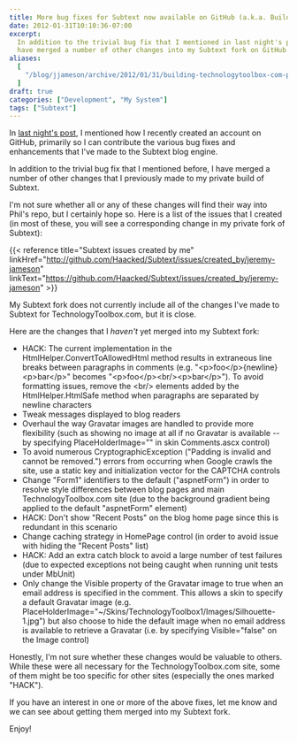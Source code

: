```yaml
---
title: More bug fixes for Subtext now available on GitHub (a.k.a. Building TechnologyToolbox.com, part 19)
date: 2012-01-31T10:10:36-07:00
excerpt:
  In addition to the trivial bug fix that I mentioned in last night's post, I
  have merged a number of other changes into my Subtext fork on GitHub.
aliases:
  [
    "/blog/jjameson/archive/2012/01/31/building-technologytoolbox-com-part-19.aspx",
  ]
draft: true
categories: ["Development", "My System"]
tags: ["Subtext"]
---
```


In
[last night's post](/blog/jjameson/2012/01/30/building-technologytoolbox-com-part-18),
I mentioned how I recently created an account on GitHub, primarily so I can
contribute the various bug fixes and enhancements that I've made to the Subtext
blog engine.

In addition to the trivial bug fix that I mentioned before, I have merged a
number of other changes that I previously made to my private build of Subtext.

I'm not sure whether all or any of these changes will find their way into Phil's
repo, but I certainly hope so. Here is a list of the issues that I created (in
most of these, you will see a corresponding change in my private fork of
Subtext):

{{< reference title="Subtext issues created by me"
linkHref="http://github.com/Haacked/Subtext/issues/created_by/jeremy-jameson"
linkText="https://github.com/Haacked/Subtext/issues/created_by/jeremy-jameson" >}}

My Subtext fork does not currently include all of the changes I've made to
Subtext for TechnologyToolbox.com, but it is close.

Here are the changes that I *haven't* yet merged into my Subtext fork:

- HACK: The current implementation in the HtmlHelper.ConvertToAllowedHtml method
  results in extraneous line breaks between paragraphs in comments (e.g.
  "&lt;p&gt;foo&lt;/p&gt;{newline}\
  &lt;p&gt;bar&lt;/p&gt;" becomes
  "&lt;p&gt;foo&lt;/p&gt;&lt;br/&gt;&lt;p&gt;bar&lt;/p&gt;"). To avoid
  formatting issues, remove the &lt;br/&gt; elements added by the
  HtmlHelper.HtmlSafe method when paragraphs are separated by newline characters
- Tweak messages displayed to blog readers
- Overhaul the way Gravatar images are handled to provide more flexibility (such
  as showing no image at all if no Gravatar is available -- by specifying
  PlaceHolderImage="" in skin Comments.ascx control)
- To avoid numerous CryptographicException ("Padding is invalid and cannot be
  removed.") errors from occurring when Google crawls the site, use a static key
  and initialization vector for the CAPTCHA controls
- Change "Form1" identifiers to the default ("aspnetForm") in order to resolve
  style differences between blog pages and main TechnologyToolbox.com site (due
  to the background gradient being applied to the default "aspnetForm" element)
- HACK: Don't show "Recent Posts" on the blog home page since this is redundant
  in this scenario
- Change caching strategy in HomePage control (in order to avoid issue with
  hiding the "Recent Posts" list)
- HACK: Add an extra catch block to avoid a large number of test failures (due
  to expected exceptions not being caught when running unit tests under MbUnit)
- Only change the Visible property of the Gravatar image to true when an email
  address is specified in the comment. This allows a skin to specify a default
  Gravatar image (e.g.
  PlaceHolderImage="~/Skins/TechnologyToolbox1/Images/Silhouette-1.jpg") but
  also choose to hide the default image when no email address is available to
  retrieve a Gravatar (i.e. by specifying Visible="false" on the Image control)

Honestly, I'm not sure whether these changes would be valuable to others. While
these were all necessary for the TechnologyToolbox.com site, some of them might
be too specific for other sites (especially the ones marked "HACK").

If you have an interest in one or more of the above fixes, let me know and we
can see about getting them merged into my Subtext fork.

Enjoy!
